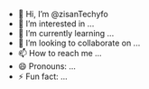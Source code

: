 - 👋 Hi, I’m @zisanTechyfo
- 👀 I’m interested in ...
- 🌱 I’m currently learning ...
- 💞️ I’m looking to collaborate on ...
- 📫 How to reach me ...
- 😄 Pronouns: ...
- ⚡ Fun fact: ...

<!---
zisanTechyfo/zisanTechyfo is a ✨ special ✨ repository because its `README.md` (this file) appears on your GitHub profile.
You can click the Preview link to take a look at your changes.
--->
